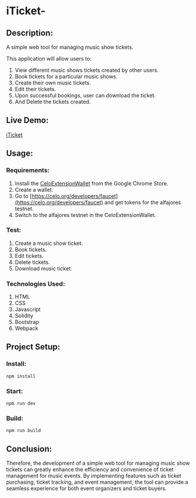 # iTicket-

## Description:

A simple web tool for managing music show tickets. 

This application will allow users to:
1. View different music shows tickets created by other users.
2. Book tickets for a particular music shows.
3. Create their own music tickets.
4. Edit their tickets.
5. Upon successful bookings, user can download the ticket.
6. And Delete the tickets created.

## Live Demo:

[iTicket](https://temitope3665.github.io/Music-Ticket-dApp/)

## Usage:

### Requirements:

1. Install the [CeloExtensionWallet](https://chrome.google.com/webstore/detail/celoextensionwallet/kkilomkmpmkbdnfelcpgckmpcaemjcdh?hl=en) from the Google Chrome Store.
2. Create a wallet.
3. Go to [https://celo.org/developers/faucet](https://celo.org/developers/faucet) and get tokens for the alfajores testnet.
4. Switch to the alfajores testnet in the CeloExtensionWallet.

### Test:

1. Create a music show ticket.
2. Book tickets.
3. Edit tickets.
4. Delete tickets.
5. Download music ticket.

### Technologies Used:

1. HTML
2. CSS
3. Javascript
4. Solidity
5. Bootstrap
6. Webpack

## Project Setup:

### Install:
```
npm install
```

### Start:
```
npm run dev
```

### Build:
```
npm run build
```
## Conclusion:

Therefore, the development of a simple web tool for managing music show tickets can greatly enhance the efficiency and convenience of ticket management for music events. By implementing features such as ticket purchasing, ticket tracking, and event management, the tool can provide a seamless experience for both event organizers and ticket buyers.
